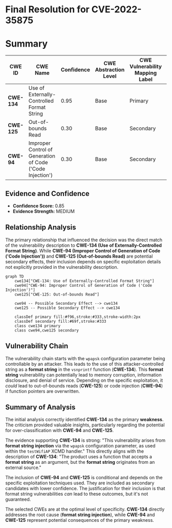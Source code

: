 # Final Resolution for CVE-2022-35875

# Summary
| CWE ID | CWE Name | Confidence | CWE Abstraction Level | CWE Vulnerability Mapping Label | CWE-Vulnerability Mapping Notes |
|---|---|---|---|---|---|
| **CWE-134** | Use of Externally-Controlled Format String | 0.95 | Base | Primary | Allowed |
| **CWE-125** | Out-of-bounds Read | 0.30 | Base | Secondary | Allowed | (Possible secondary effect if format string is exploited to read beyond memory boundaries. Justification Required.) |
| **CWE-94** | Improper Control of Generation of Code ('Code Injection') | 0.30 | Base | Secondary | Allowed-with-Review | (Possible secondary effect if format string is exploited to overwrite function pointers. Justification Required.) |

## Evidence and Confidence

*   **Confidence Score:** 0.85
*   **Evidence Strength:** MEDIUM

## Relationship Analysis
The primary relationship that influenced the decision was the direct match of the vulnerability description to **CWE-134 (Use of Externally-Controlled Format String)**. While **CWE-94 (Improper Control of Generation of Code ('Code Injection'))** and **CWE-125 (Out-of-bounds Read)** are potential secondary effects, their inclusion depends on specific exploitation details not explicitly provided in the vulnerability description.

```mermaid
graph TD
    cwe134["CWE-134: Use of Externally-Controlled Format String"]
    cwe94["CWE-94: Improper Control of Generation of Code ('Code Injection')"]
    cwe125["CWE-125: Out-of-bounds Read"]
    
    cwe94 -- Possible Secondary Effect --> cwe134
    cwe125 -- Possible Secondary Effect --> cwe134

    classDef primary fill:#f96,stroke:#333,stroke-width:2px
    classDef secondary fill:#69f,stroke:#333
    class cwe134 primary
    class cwe94,cwe125 secondary
```

## Vulnerability Chain
The vulnerability chain starts with the `wpapsk` configuration parameter being controllable by an attacker. This leads to the use of this attacker-controlled string as a **format string** in the `vsnprintf` function (**CWE-134**). This **format string** vulnerability can potentially lead to memory corruption, information disclosure, and denial of service. Depending on the specific exploitation, it *could* lead to out-of-bounds reads (**CWE-125**) or code injection (**CWE-94**) if function pointers are overwritten.

## Summary of Analysis
The initial analysis correctly identified **CWE-134** as the primary **weakness**. The criticism provided valuable insights, particularly regarding the potential for over-classification with **CWE-94** and **CWE-125**.

The evidence supporting **CWE-134** is strong: "This vulnerability arises from **format string injection** via the `wpapsk` configuration parameter, as used within the `testWifiAP` XCMD handler." This directly aligns with the description of **CWE-134**: "The product uses a function that accepts a **format string** as an argument, but the **format string** originates from an external source."

The inclusion of **CWE-94** and **CWE-125** is conditional and depends on the specific exploitation techniques used. They are included as secondary candidates with lower confidence. The justification for their inclusion is that format string vulnerabilities *can* lead to these outcomes, but it's not guaranteed.

The selected CWEs are at the optimal level of specificity. **CWE-134** directly addresses the root cause (**format string injection**), while **CWE-94** and **CWE-125** represent potential consequences of the primary weakness.